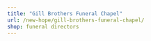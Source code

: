 ```yaml
---
title: "Gill Brothers Funeral Chapel"
url: /new-hope/gill-brothers-funeral-chapel/
shop: funeral directors
---
```


